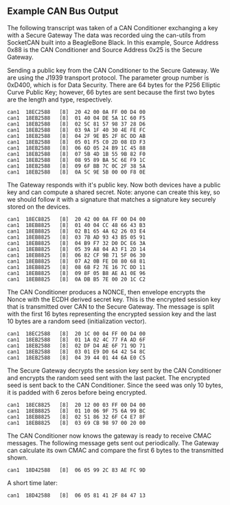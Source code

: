 ## Example CAN Bus Output
The following transcript was taken of a CAN Conditioner exchanging a key with a Secure Gateway
The data was recorded uing the can-utils from SocketCAN built into a BeagleBone Black.
In this example, Source Address 0x88 is the CAN Conditioner and Source Address 0x25 is the Secure Gateway.

Sending a public key from the CAN Conditioner to the Secure Gateway. We are using the J1939 transport protocol. 
The parameter group number is 0xD400, which is for Data Security. There are 64 bytes for the P256 Elliptic Curve Public Key; however,
66 bytes are sent because the first two bytes are the length and type, respectively.

```
can1  18EC2588   [8]  20 42 00 0A FF 00 D4 00
can1  18EB2588   [8]  01 40 04 DE 5A 1C 60 F5
can1  18EB2588   [8]  02 5C 81 57 98 37 28 D6
can1  18EB2588   [8]  03 9A 1F 40 30 4E FE FC
can1  18EB2588   [8]  04 2F 9E B5 2F 8C DD AB
can1  18EB2588   [8]  05 01 F5 C0 2D 08 ED F3
can1  18EB2588   [8]  06 6D 05 24 B9 1C 45 88
can1  18EB2588   [8]  07 5B 4D 1B 55 9B 82 F0
can1  18EB2588   [8]  08 95 89 BA 5C 6E F9 1C
can1  18EB2588   [8]  09 6F BB 7C 0C 2F 38 5A
can1  18EB2588   [8]  0A 5C 9E 5B 00 00 F8 0E
```
  
The Gateway responds with it's public key. Now both devices have a public key and can compute a shared secret. 
Note: anyone can create this key, so we should follow it with a signature that matches a signature key securely stored on the devices. 

```
can1  18EC8825   [8]  20 42 00 0A FF 00 D4 00
can1  18EB8825   [8]  01 40 04 CC 48 66 43 B3
can1  18EB8825   [8]  02 B1 65 4A 62 26 03 E4
can1  18EB8825   [8]  03 7B AD 93 43 B5 05 91
can1  18EB8825   [8]  04 B9 F7 32 D0 DC E6 3A
can1  18EB8825   [8]  05 39 A8 04 A3 F1 2D 14
can1  18EB8825   [8]  06 82 CF 9B 71 5F 06 30
can1  18EB8825   [8]  07 A2 0B FE D8 80 68 81
can1  18EB8825   [8]  08 6B F2 7E 16 7C DD 11
can1  18EB8825   [8]  09 8F 05 B8 AE A1 0E 96
can1  18EB8825   [8]  0A DB B5 7E 00 20 1C C2
```

The CAN Conditioner produces a NONCE, then envelope encrypts the Nonce with the ECDH derived secret key. 
This is the encrypted session key that is transmitted over CAN to the Secure Gateway.  The message is split with the first
16 bytes representing the encrypted session key and the last 10 bytes are a random seed (initialization vector).

```
can1  18EC2588   [8]  20 1C 00 04 FF 00 D4 00
can1  18EB2588   [8]  01 1A 02 4C 77 FA AD 6F
can1  18EB2588   [8]  02 DF D4 AE 6F 71 9D 71
can1  18EB2588   [8]  03 01 E9 D0 64 42 54 8C
can1  18EB2588   [8]  04 39 44 01 44 6A E0 C5
```

The Secure Gateway decrypts the session key sent by the CAN Conditioner and encrypts the random seed sent with the last packet. 
The encrypted seed is sent back to the CAN Conditioner. Since the seed was only 10 bytes, it is padded with 6 zeros before being encrypted.

```
can1  18EC8825   [8]  20 12 00 03 FF 00 D4 00
can1  18EB8825   [8]  01 10 06 9F 75 6A 99 BC
can1  18EB8825   [8]  02 51 86 32 6F C4 E7 8F
can1  18EB8825   [8]  03 69 CB 98 97 00 20 00
```
  
The CAN Conditioner now knows the gateway is ready to receive CMAC messages. The following message gets sent out periodically. The Gateway can calculate its own CMAC and compare the first 6 bytes to the transmitted shown. 

``` 
can1  18D42588   [8]  06 05 99 2C 83 AE FC 9D
```

A short time later:

```
can1  18D42588   [8]  06 05 81 41 2F 84 47 13
```
